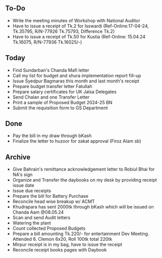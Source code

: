## To-Do
- Write the meeting minutes of Workshop with National Auditor  
- Have to issue a receipt of Tk.2 for Isswardi (Ref-Online:17-04-24, Tk.35795, R/N-77926 Tk.75793, Difference Tk.2)  
- Have to issue a receipt of Tk.50 for Kustia (Ref-Online: 15.04.24 Tk.16075, R/N-77936 Tk.16025/-)  

## Today
- Find Sundarban's Chanda Mafi letter  
- Call my list for budget and shura implementation report fill-up  
- Issue Syedpur Bagmaras this month and last month's receipt  
- Prepare budget transfer letter Fatullah  
- Prepare salary certificates for UK Jalsa Delegates  
- Send Chalan and one Transfer Letter  
- Print a sample of Proposed Budget 2024-25 BN  
- Submit the requisition form to GS Department  

## Done
- Pay the bill in my draw through bKash  
- Finalize the letter to huzoor for zakat approval (Firoz Alam sb)  

## Archive
- Give Bahrain's remittance acknowledgement letter to Robiul Bhai for NA's sign  
- Organize and Transfer the daybooks on my desk by providing receipt issue date  
- Issue due receipts  
- Prepare the bill for Battery Purchase  
- Reconcile head wise breakup w/ ACMT  
- Khudrapara has sent 2000tk through bKash which will be issued on Chanda Aam @08.05.24  
- Scan and send Audit letters  
- Watering the plant  
- Count collected Proposed Budgets  
- Prepare a bill amounting Tk.220/- for entertainment Dev Meeting. Attended 6. Clemon 6x20, Roll 100tk total 220tk  
- Mirpur receipt is in my bag, have to issue the receipt  
- Reconcile receipt books pages with Daybook  